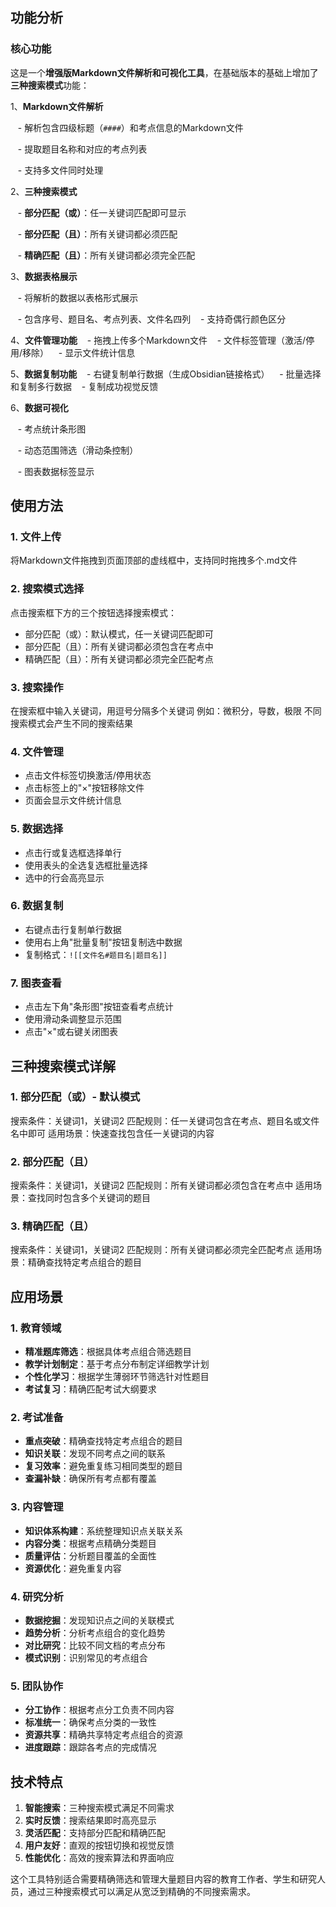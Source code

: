 ## 功能分析

### 核心功能
这是一个**增强版Markdown文件解析和可视化工具**，在基础版本的基础上增加了**三种搜索模式**功能：

1、**Markdown文件解析**

   - 解析包含四级标题（`####`）和考点信息的Markdown文件
   
   - 提取题目名称和对应的考点列表
   
   - 支持多文件同时处理

2、**三种搜索模式**

   - **部分匹配（或）**：任一关键词匹配即可显示
   
   - **部分匹配（且）**：所有关键词都必须匹配
   
   - **精确匹配（且）**：所有关键词都必须完全匹配

3、**数据表格展示**

   - 将解析的数据以表格形式展示

   
   - 包含序号、题目名、考点列表、文件名四列
   - 支持奇偶行颜色区分

4、**文件管理功能**
   - 拖拽上传多个Markdown文件
   - 文件标签管理（激活/停用/移除）
   - 显示文件统计信息

5、**数据复制功能**
   - 右键复制单行数据（生成Obsidian链接格式）
   - 批量选择和复制多行数据
   - 复制成功视觉反馈

6、**数据可视化**

   - 考点统计条形图
   
   - 动态范围筛选（滑动条控制）
   
   - 图表数据标签显示

  
## 使用方法

### 1. 文件上传
将Markdown文件拖拽到页面顶部的虚线框中，支持同时拖拽多个.md文件

### 2. 搜索模式选择
点击搜索框下方的三个按钮选择搜索模式：
- 部分匹配（或）：默认模式，任一关键词匹配即可
- 部分匹配（且）：所有关键词都必须包含在考点中
- 精确匹配（且）：所有关键词都必须完全匹配考点

### 3. 搜索操作
在搜索框中输入关键词，用逗号分隔多个关键词
例如：微积分，导数，极限
不同搜索模式会产生不同的搜索结果

### 4. 文件管理
- 点击文件标签切换激活/停用状态
- 点击标签上的"×"按钮移除文件
- 页面会显示文件统计信息

### 5. 数据选择
- 点击行或复选框选择单行
- 使用表头的全选复选框批量选择
- 选中的行会高亮显示

### 6. 数据复制
- 右键点击行复制单行数据
- 使用右上角"批量复制"按钮复制选中数据
- 复制格式：`![[文件名#题目名|题目名]]`

### 7. 图表查看
- 点击左下角"条形图"按钮查看考点统计
- 使用滑动条调整显示范围
- 点击"×"或右键关闭图表


## 三种搜索模式详解

### 1. 部分匹配（或）- 默认模式

搜索条件：关键词1，关键词2
匹配规则：任一关键词包含在考点、题目名或文件名中即可
适用场景：快速查找包含任一关键词的内容

### 2. 部分匹配（且）
搜索条件：关键词1，关键词2
匹配规则：所有关键词都必须包含在考点中
适用场景：查找同时包含多个关键词的题目

### 3. 精确匹配（且）
搜索条件：关键词1，关键词2
匹配规则：所有关键词都必须完全匹配考点
适用场景：精确查找特定考点组合的题目


## 应用场景

### 1. 教育领域
- **精准题库筛选**：根据具体考点组合筛选题目
- **教学计划制定**：基于考点分布制定详细教学计划
- **个性化学习**：根据学生薄弱环节筛选针对性题目
- **考试复习**：精确匹配考试大纲要求

### 2. 考试准备
- **重点突破**：精确查找特定考点组合的题目
- **知识关联**：发现不同考点之间的联系
- **复习效率**：避免重复练习相同类型的题目
- **查漏补缺**：确保所有考点都有覆盖

### 3. 内容管理
- **知识体系构建**：系统整理知识点关联关系
- **内容分类**：根据考点精确分类题目
- **质量评估**：分析题目覆盖的全面性
- **资源优化**：避免重复内容

### 4. 研究分析
- **数据挖掘**：发现知识点之间的关联模式
- **趋势分析**：分析考点组合的变化趋势
- **对比研究**：比较不同文档的考点分布
- **模式识别**：识别常见的考点组合

### 5. 团队协作
- **分工协作**：根据考点分工负责不同内容
- **标准统一**：确保考点分类的一致性
- **资源共享**：精确共享特定考点组合的资源
- **进度跟踪**：跟踪各考点的完成情况


## 技术特点
1. **智能搜索**：三种搜索模式满足不同需求
2. **实时反馈**：搜索结果即时高亮显示
3. **灵活匹配**：支持部分匹配和精确匹配
4. **用户友好**：直观的按钮切换和视觉反馈
5. **性能优化**：高效的搜索算法和界面响应

这个工具特别适合需要精确筛选和管理大量题目内容的教育工作者、学生和研究人员，通过三种搜索模式可以满足从宽泛到精确的不同搜索需求。

